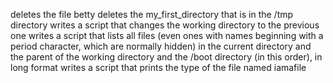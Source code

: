 deletes the file betty
deletes the my_first_directory that is in the /tmp directory
writes a script that changes the working directory to the previous one
writes a script that lists all files (even ones with names beginning with a period character, which are normally hidden) in the current directory and the parent of the working directory and the /boot directory (in this order), in long format
writes a script that prints the type of the file named iamafile
